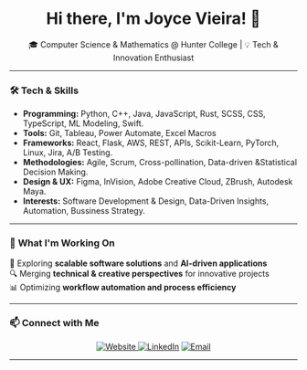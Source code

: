 <h1 align="center">Hi there, I'm Joyce Vieira! 👋</h1>

<p align="center">
🎓 Computer Science & Mathematics @ Hunter College | 💡 Tech & Innovation Enthusiast
</p>

---

### 🛠️ **Tech & Skills**
- **Programming:** Python, C++, Java, JavaScript, Rust, SCSS, CSS, TypeScript, ML Modeling, Swift.  
- **Tools:** Git, Tableau, Power Automate, Excel Macros  
- **Frameworks:** React, Flask, AWS, REST, APIs, Scikit-Learn, PyTorch, Linux, Jira, A/B Testing.
- **Methodologies:** Agile, Scrum, Cross-pollination, Data-driven &Statistical Decision Making.
- **Design & UX:** Figma, InVision, Adobe Creative Cloud, ZBrush, Autodesk Maya.
- **Interests:** Software Development & Design, Data-Driven Insights, Automation, Bussiness Strategy.  

---

### 🌱 **What I'm Working On**
🚀 Exploring **scalable software solutions** and **AI-driven applications**  
🔍 Merging **technical & creative perspectives** for innovative projects  
📊 Optimizing **workflow automation and process efficiency**  

---

### 📫 **Connect with Me**
<p align="center">
  <a href="https://joycevfs.onrender.com/#">
  <img src="https://img.shields.io/badge/Website-joycevfs.onrender.com-0A66C2?logo=internet-explorer&logoColor=white" alt="Website" />
</a>
  <a href="https://www.linkedin.com/in/joycevieira"><img src="https://img.shields.io/badge/LinkedIn-blue?logo=linkedin&logoColor=white" alt="LinkedIn" /></a>
  <a href="mailto:your.email@example.com"><img src="https://img.shields.io/badge/Email-D14836?logo=gmail&logoColor=white" alt="Email" /></a>
</p>

---

